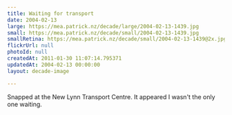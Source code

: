 ```yaml
---
title: Waiting for transport
date: 2004-02-13
large: https://mea.patrick.nz/decade/large/2004-02-13-1439.jpg
small: https://mea.patrick.nz/decade/small/2004-02-13-1439.jpg
smallRetina: https://mea.patrick.nz/decade/small/2004-02-13-1439@2x.jpg
flickrUrl: null
photoId: null
createdAt: 2011-01-30 11:07:14.795371
updatedAt: 2004-02-13 00:00:00
layout: decade-image

---
```

Snapped at the New Lynn Transport Centre. It appeared I wasn't the only one waiting.
